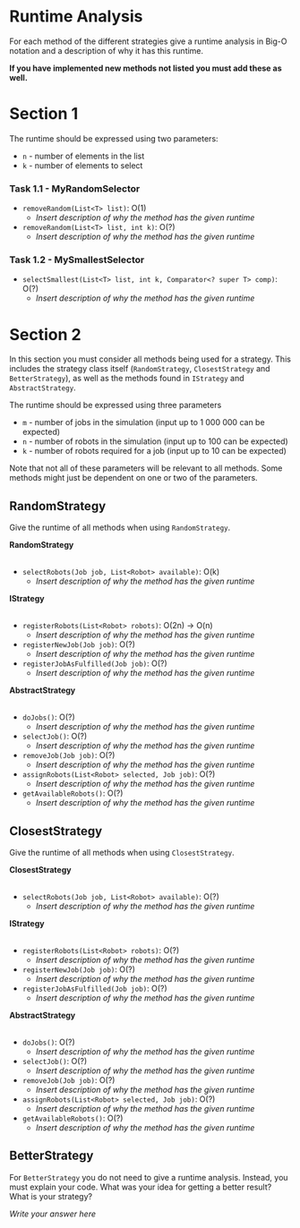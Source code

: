# Runtime Analysis
For each method of the different strategies give a runtime analysis in Big-O notation and a description of why it has this runtime.

**If you have implemented new methods not listed you must add these as well.**

# Section 1
The runtime should be expressed using two parameters:
   * `n` - number of elements in the list
   * `k` - number of elements to select

### Task 1.1 - MyRandomSelector
* `removeRandom(List<T> list)`: O(1)
    * *Insert description of why the method has the given runtime*
* `removeRandom(List<T> list, int k)`: O(?)
    * *Insert description of why the method has the given runtime*

### Task 1.2 - MySmallestSelector
* `selectSmallest(List<T> list, int k, Comparator<? super T> comp)`: O(?)
    * *Insert description of why the method has the given runtime*

# Section 2
In this section you must consider all methods being used for a strategy. This includes the strategy class itself (`RandomStrategy`, `ClosestStrategy` and `BetterStrategy`), as well as the methods found in `IStrategy` and `AbstractStrategy`.

The runtime should be expressed using three parameters
   * `m` - number of jobs in the simulation (input up to 1 000 000 can be expected)
   * `n` - number of robots in the simulation (input up to 100 can be expected)
   * `k` - number of robots required for a job (input up to 10 can be expected)

Note that not all of these parameters will be relevant to all methods. Some methods might just be dependent on one or two of the parameters.

## RandomStrategy
Give the runtime of all methods when using `RandomStrategy`.

**RandomStrategy** <br></br>
* `selectRobots(Job job, List<Robot> available)`: O(k)
    * *Insert description of why the method has the given runtime*

**IStrategy** <br></br>
* ``registerRobots(List<Robot> robots)``: O(2n) -> O(n) 
    * *Insert description of why the method has the given runtime*
* ``registerNewJob(Job job)``: O(?)
    * *Insert description of why the method has the given runtime*
* ``registerJobAsFulfilled(Job job)``: O(?)
    * *Insert description of why the method has the given runtime*

**AbstractStrategy** <br></br>
* `doJobs()`: O(?)
    * *Insert description of why the method has the given runtime*
* `selectJob()`: O(?)
    * *Insert description of why the method has the given runtime*
* `removeJob(Job job)`: O(?)
    * *Insert description of why the method has the given runtime*
* `assignRobots(List<Robot> selected, Job job)`: O(?)
    * *Insert description of why the method has the given runtime*
* `getAvailableRobots()`: O(?)
    * *Insert description of why the method has the given runtime*

## ClosestStrategy
Give the runtime of all methods when using `ClosestStrategy`.

**ClosestStrategy** <br></br>
* `selectRobots(Job job, List<Robot> available)`: O(?)
    * *Insert description of why the method has the given runtime*

**IStrategy** <br></br>
* ``registerRobots(List<Robot> robots)``: O(?)
    * *Insert description of why the method has the given runtime*
* ``registerNewJob(Job job)``: O(?)
    * *Insert description of why the method has the given runtime*
* ``registerJobAsFulfilled(Job job)``: O(?)
    * *Insert description of why the method has the given runtime*

**AbstractStrategy** <br></br>
* `doJobs()`: O(?)
    * *Insert description of why the method has the given runtime*
* `selectJob()`: O(?)
    * *Insert description of why the method has the given runtime*
* `removeJob(Job job)`: O(?)
    * *Insert description of why the method has the given runtime*
* `assignRobots(List<Robot> selected, Job job)`: O(?)
    * *Insert description of why the method has the given runtime*
* `getAvailableRobots()`: O(?)
    * *Insert description of why the method has the given runtime*


## BetterStrategy
For `BetterStrategy` you do not need to give a runtime analysis. 
Instead, you must explain your code. What was your idea for getting a better result? What is your strategy?

*Write your answer here*
